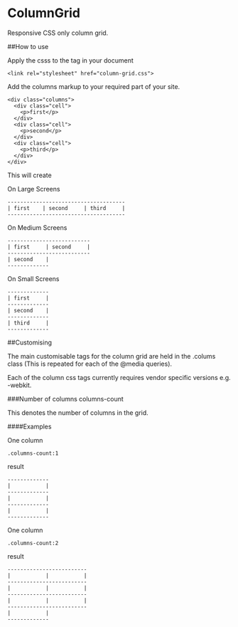 ColumnGrid
==========

Responsive CSS only column grid.

##How to use

Apply the csss to the <head> tag in your document

    <link rel="stylesheet" href="column-grid.css">

Add the columns markup to your required part of your site. 

    <div class="columns">
      <div class="cell">
        <p>first</p>
      </div>
      <div class="cell">
        <p>second</p>
      </div>
      <div class="cell">
        <p>third</p>
      </div>
    </div>

This will create

On Large Screens

    -------------------------------------
    | first    | second     | third     |
    -------------------------------------
    
On Medium Screens

    --------------------------
    | first     | second     |
    --------------------------
    | second    |
    -------------
        
On Small Screens

    -------------
    | first     |
    -------------
    | second    |
    -------------
    | third     |
    -------------
    
##Customising 

The main customisable tags for the column grid are held in the .colums class (This is repeated for each of the @media queries).

Each of the column css tags currently requires vendor specific versions e.g. -webkit.


###Number of columns columns-count

This denotes the number of columns in the grid.

####Examples

One column

    .columns-count:1 
    
result

    -------------
    |           |
    -------------
    |           |
    -------------
    |           |
    -------------

One column

    .columns-count:2 
    
result

    -------------------------
    |           |           |
    -------------------------
    |           |           |
    -------------------------
    |           |           |
    -------------------------
    |           |
    -------------
  




